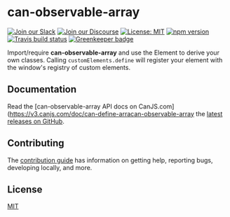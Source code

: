 # can-observable-array

[![Join our Slack](https://img.shields.io/badge/slack-join%20chat-611f69.svg)](https://www.bitovi.com/community/slack?utm_source=badge&utm_medium=badge&utm_campaign=pr-badge&utm_content=badge)
[![Join our Discourse](https://img.shields.io/discourse/https/forums.bitovi.com/posts.svg)](https://forums.bitovi.com/?utm_source=badge&utm_medium=badge&utm_campaign=pr-badge&utm_content=badge)
[![License: MIT](https://img.shields.io/badge/license-MIT-blue.svg)](https://github.com/canjs/can-observable-array/blob/master/LICENSE.md)
[![npm version](https://badge.fury.io/js/can-observable-array.svg)](https://www.npmjs.com/package/can-observable-array)
[![Travis build status](https://travis-ci.com/canjs/can-observable-array.svg?branch=master)](https://travis-ci.com/canjs/can-observable-array)
[![Greenkeeper badge](https://badges.greenkeeper.io/canjs/can-observable-array.svg)](https://greenkeeper.io/)

Import/require **can-observable-array** and use the Element to derive your own classes. Calling `customElements.define` will register your element with the window's registry of custom elements.

## Documentation

Read the [can-observable-array API docs on CanJS.com](https://v3.canjs.com/doc/can-define-arracan-observable-array the [latest releases on GitHub](https://github.com/canjs/can-observable-array/releases).

## Contributing

The [contribution guide](https://github.com/canjs/can-observable-array/blob/master/CONTRIBUTING.md) has information on getting help, reporting bugs, developing locally, and more.

## License

[MIT](https://github.com/canjs/can-observable-array/blob/master/LICENSE.md)
